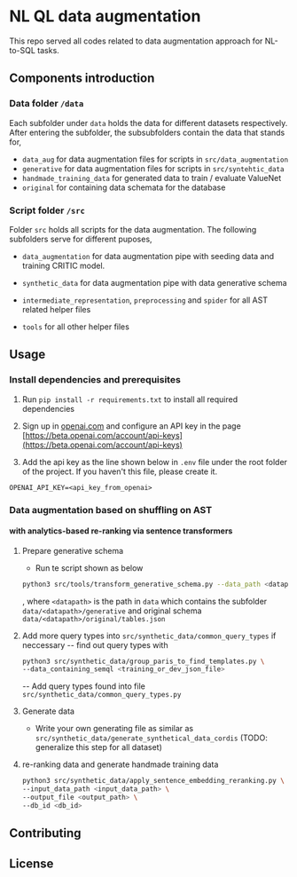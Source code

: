 # NL QL data augmentation

This repo served all codes related to data augmentation approach for NL-to-SQL tasks.

## Components introduction

### Data folder `/data`

Each subfolder under `data` holds the data for different datasets respectively. After entering the subfolder, the subsubfolders contain the data that stands for,

- `data_aug` for data augmentation files for scripts in `src/data_augmentation`
- `generative` for data augmentation files for scripts in `src/syntehtic_data`
- `handmade_training_data` for generated data to train / evaluate ValueNet
- `original` for containing data schemata for the database

### Script folder `/src`

Folder `src` holds all scripts for the data augmentation. The following subfolders serve for different puposes,

- `data_augmentation` for data augmentation pipe with seeding data and training CRITIC model.
  
- `synthetic_data` for data augmentation pipe with data generative schema
  
- `intermediate_representation`, `preprocessing` and `spider` for all AST related helper files

- `tools` for all other helper files

## Usage

### Install dependencies and prerequisites

1. Run `pip install -r requirements.txt` to install all required dependencies

2. Sign up in [openai.com](https://openai.com/api/) and configure an API key in the page [https://beta.openai.com/account/api-keys](https://beta.openai.com/account/api-keys)

3. Add the api key as the line shown below in `.env` file under the root folder of the project. If you haven't this file, please create it.

```shell
OPENAI_API_KEY=<api_key_from_openai>
```

### Data augmentation based on shuffling on AST


#### with analytics-based re-ranking via sentence transformers

1. Prepare generative schema
   - Run te script shown as below

   ```bash
   python3 src/tools/transform_generative_schema.py --data_path <datapath>
   ```

   , where `<datapath>` is the path in `data` which contains the subfolder `data/<datapath>/generative` and original schema `data/<datapath>/original/tables.json`

2. Add more query types into `src/synthetic_data/common_query_types` if neccessary
   -- find out query types with

   ```bash
   python3 src/synthetic_data/group_paris_to_find_templates.py \
   --data_containing_semql <training_or_dev_json_file>
   ```

   -- Add query types found into file `src/synthetic_data/common_query_types.py`

3. Generate data
   - Write your own generating file as similar as `src/synthetic_data/generate_synthetical_data_cordis` (TODO: generalize this step for all dataset)
4. re-ranking data and generate handmade training data

   ```bash
   python3 src/synthetic_data/apply_sentence_embedding_reranking.py \
   --input_data_path <input_data_path> \
   --output_file <output_path> \
   --db_id <db_id>
   ``` 

## Contributing

## License
